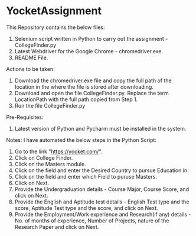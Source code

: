 # YocketAssignment
This Repository contains the below files:
1. Selenium script written in Python to carry out the assignment - CollegeFinder.py 
2. Latest Webdriver for the Google Chrome - chromedriver.exe
3. README File. 

Actions to be taken:
1. Download the chromedriver.exe file and copy the full path of the location in the where the file is stored after downloading.
2. Download and open the file CollegeFinder.py. Replace the term LocationPath with the full path copied from Step 1.
4. Run the file CollegeFinder.py

Pre-Requisites:
1. Latest version of Python and Pycharm must be installed in the system.

Notes: 
I have automated the below steps in the Python Script:
1. Go to the link "https://yocket.com/".
2. Click on College Finder.
3. Click on the Masters module.
4. Click on the field and enter the Desired Country to pursue Education in.
5. Click on the field and enter which Field to puruse Masters.
6. Click on Next.
7. Provide the Undergraduation details - Course Major, Course Score, and click on Next.
8. Provide the English and Aptitude test details - English Test type and the score, Aptitude Test type and the score, and click on Next.
9. Provide the Employment/Work experience and Research(if any) details - No. of months of experience, Number of Projects, nature of the Research Paper and click on Next.
